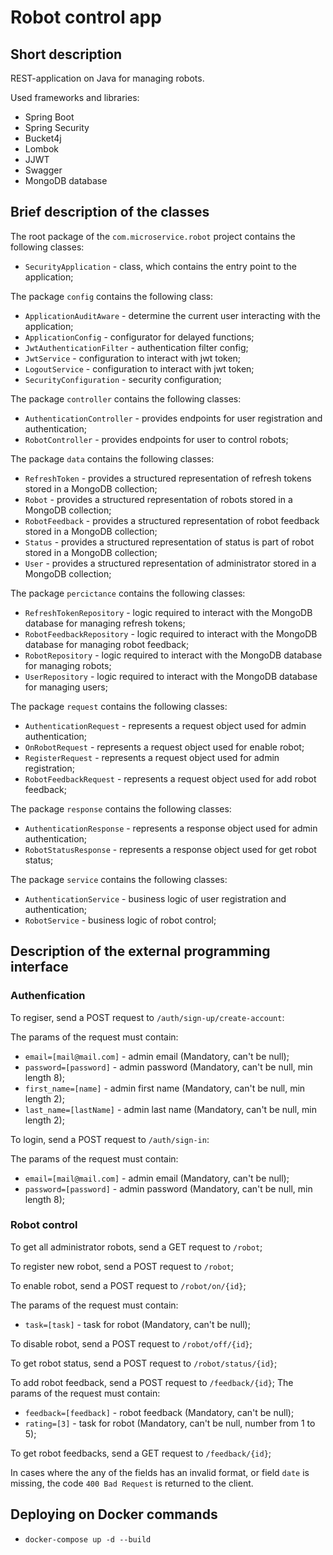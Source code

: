 # Robot control app
Short description
-
REST-application on Java for managing robots.

Used frameworks and libraries:
- Spring Boot
- Spring Security
- Bucket4j
- Lombok
- JJWT
- Swagger
- MongoDB database

Brief description of the classes
-
The root package of the `com.microservice.robot` project contains the following classes:
- `SecurityApplication` - class, which contains the entry point to the application;

The package `config` contains the following class:
- `ApplicationAuditAware` - determine the current user interacting with the application;
- `ApplicationConfig` - configurator for delayed functions;
- `JwtAuthenticationFilter` - authentication filter config;
- `JwtService` - configuration to interact with jwt token;
- `LogoutService` - configuration to interact with jwt token;
- `SecurityConfiguration` - security configuration;

The package `controller` contains the following classes:
- `AuthenticationController` - provides endpoints for user registration and authentication;
- `RobotController` - provides endpoints for user to control robots;

The package `data` contains the following classes:
- `RefreshToken` - provides a structured representation of refresh tokens stored in a MongoDB collection;
- `Robot` -  provides a structured representation of robots stored in a MongoDB collection;
- `RobotFeedback` - provides a structured representation of robot feedback stored in a MongoDB collection;
- `Status` -  provides a structured representation of status is part of robot stored in a MongoDB collection;
- `User` -  provides a structured representation of administrator stored in a MongoDB collection;

The package `percictance` contains the following classes:
- `RefreshTokenRepository` - logic required to interact with the MongoDB database for managing refresh tokens;
- `RobotFeedbackRepository` -  logic required to interact with the MongoDB database for managing robot feedback;
- `RobotRepository` - logic required to interact with the MongoDB database for managing robots;
- `UserRepository` -  logic required to interact with the MongoDB database for managing users;

The package `request` contains the following classes:
- `AuthenticationRequest` - represents a request object used for admin authentication;
- `OnRobotRequest` -  represents a request object used for enable robot;
- `RegisterRequest` -  represents a request object used for admin registration;
- `RobotFeedbackRequest` -  represents a request object used for add robot feedback;

The package `response` contains the following classes:
- `AuthenticationResponse` - represents a response object used for admin authentication;
- `RobotStatusResponse` -  represents a response object used for get robot status;

The package `service` contains the following classes:
- `AuthenticationService` - business logic of user registration and authentication;
- `RobotService` -  business logic of robot control;

Description of the external programming interface
-
### Authenfication

To regiser, send a POST request to `/auth/sign-up/create-account`:

The params of the request must contain:
- `email=[mail@mail.com]` - admin email (Mandatory, can't be null);
- `password=[password]` - admin password  (Mandatory, can't be null, min length 8);
- `first_name=[name]` - admin first name  (Mandatory, can't be null, min length 2);
- `last_name=[lastName]` - admin last name  (Mandatory, can't be null, min length 2);

To login, send a POST request to `/auth/sign-in`:

The params of the request must contain:
- `email=[mail@mail.com]` - admin email (Mandatory, can't be null);
- `password=[password]` - admin password  (Mandatory, can't be null, min length 8);

### Robot control

To get all administrator robots, send a GET request to `/robot`;

To register new robot, send a POST request to `/robot`;

To enable robot, send a POST request to `/robot/on/{id}`;

The params of the request must contain:
- `task=[task]` - task for robot (Mandatory, can't be null);

To disable robot, send a POST request to `/robot/off/{id}`;

To get robot status, send a POST request to `/robot/status/{id}`;

To add robot feedback, send a POST request to `/feedback/{id}`;
The params of the request must contain:
- `feedback=[feedback]` - robot feedback (Mandatory, can't be null);
- `rating=[3]` - task for robot (Mandatory, can't be null, number from 1 to 5);

To get robot feedbacks, send a GET request to `/feedback/{id}`;

In cases where the any of the fields has an invalid format, or field `date` is missing, the code `400 Bad Request` is returned to the client.

Deploying on Docker commands
-
- `docker-compose up -d --build`